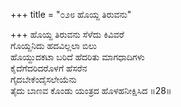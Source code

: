 +++
title = "೦೨೮ ಹೊಯ್ದ ತಿರುವನು"

+++
ಹೊಯ್ದ ತಿರುವನು ಸೆಳೆದು ಕಿವಿವರೆ  
ಗೊಯ್ದನಿದು ಹದವಿಲ್ಲಲಾ ಬಿಲು  
ಹೊಯ್ದುದಕಟಾ ಬರಿದೆ ಹೆದರಿತು ಮಾಗಧಾದಿಗಳು   
ಕೈದೆಗೆದರಿದರೊಳಗೆ ಹೆಸರೆನ  
ಗೈದಬೇಕೆಂದೈಸಲೇಯೆನು       
ತೈದು ಬಾಣವ ಕೊಂಡು ಯಂತ್ರದ ಹೊಳಹನೀಕ್ಷಿಸಿದ      ॥28॥